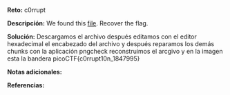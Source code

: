 
**Reto:**  c0rrupt

**Descripción:**
We found this [file](https://jupiter.challenges.picoctf.org/static/ab30fcb7d47364b4190a7d3d40edb551/mystery). Recover the flag.

**Solución:**
Descargamos el archivo después editamos con el editor hexadecimal el encabezado del archivo y después reparamos los demás chunks con la aplicación pngcheck reconstruimos el arcgivo y en la imagen esta la bandera 
picoCTF{c0rrupt10n_1847995} 

**Notas adicionales:**

**Referencias:** 